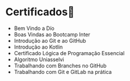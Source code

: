# Certificados:bookmark_tabs:

- Bem Vindo a Dío
- Boas Vindas ao Bootcamp Inter
- Introdução ao Git e ao GitHub
- Introdução ao Kotlin
- Certificado Lógica de Programação Essencial
- Algoritmo Uniasselvi
- Trabalhando com Branches no GitHub
- Trabalhando com Git e GitLab na prática